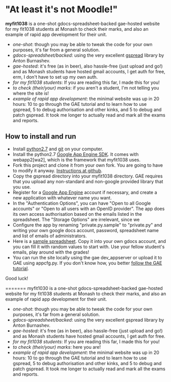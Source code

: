 "At least it's not Moodle!"
===========================

**myfit1038** is a one-shot gdocs-spreadsheet-backed gae-hosted website for my fit1038 students at Monash to check their marks, and also an example of rapid app development for their unit.

- _one-shot_: though you may be able to tweak the code for your own purposes, it's far from a general solution.
- _gdocs-spreadsheet/backed_: using the very excellent [gspread](http://github.com/burnash/gspread "gspread") library by Anton Burnashev.
- _gae-hosted_: it's free (as in beer), also hassle-free (just upload and go!) and as Monash students have hosted gmail accounts, I get auth for free, erm, I don't have to set up my own auth.
- _for my fit1038 students_: If you are reading this far, I made this for you!
- _to check (their/your) marks_: if you aren't a student, I'm not telling you where the site is!
- _example of rapid app development_: the minimal website was up in 20 hours: 10 to go through the GAE tutorial and to learn how to use gspread, 5 to debug authorisation and other kinks, and 5 to debug and patch gspread. It took me longer to actually read and mark all the exams and reports.

How to install and run
----------------------

- Install [python2.7][python] and [git] on your computer.
- Install the python2.7 [Google App Engine SDK][sdk]. It comes with webapp2[wa2], which is the framework that myfit1038 uses.
- Fork this project and clone it from your own fork. You are going to have to modify it anyway. [Instructions at github][fac].
- Copy the gspread directory into your myfit1038 directory. GAE requires that you upload any non-standard and non-google provided library that you use.
- Register for a [Google App Engine][gae] account if necessary, and create a new application with whatever name you want.
- In the "Authentication Options", you can have "Open to all Google accounts" or "Open to all users with an OpenID provider". The app does its own access authorisation based on the emails listed in the spreadsheet. The "Storage Options" are irrelevant, since we 
- Configure the app by renaming "private.py.sample" to "private.py" and writing your own google docs account, password, spreadsheet name and list of emails of administrators.
- Here is a [sample spreadsheet][sample]. Copy it into your own gdocs account, and you can fill it with random values to start with. Use your fellow student's emails, play around with the grades!
- You can run the site locally using the gae dev_appserver or upload it to GAE using appcfg.py. If you don't know how, you better [follow the GAE tutorial][tutorial].

Good luck!


[git]: http://git-scm.com/
[python]: http://python.org/download/
[gae]: https://appengine.google.com/
[sdk]: 	https://developers.google.com/appengine/downloads
[fac]: http://help.github.com/fork-a-repo/
[sample]: https://docs.google.com/spreadsheet/ccc?key=0At_eoPQlRC9XdDZyMjJISTB2cGFuQXQweDQ2NWFzREE
[tutorial]: https://developers.google.com/appengine/docs/python/gettingstartedpython27/
=======
myfit1030 is a one-shot gdocs-spreadsheet-backed gae-hosted website for my fit1038 students at Monash to check their marks, and also an example of rapid app development for their unit.

- _one-shot_: though you may be able to tweak the code for your own purposes, it's far from a general solution.
- _gdocs-spreadsheet/backed_: using the very excellent gspread library by Anton Burnashev.
- _gae-hosted_: it's free (as in beer), also hassle-free (just upload and go!) and as Monash students have hosted gmail accounts, I get auth for free.
- _for my fit1038 students_: If you are reading this far, I made this for you!
- _to check (their/your) marks_: here you are!
- _example of rapid app development_: the minimal website was up in 20 hours: 10 to go through the GAE tutorial and to learn how to use gspread, 5 to debug authorisation and other kinks, and 5 to debug and patch gspread. It took me longer to actually read and mark all the exams and reports.
